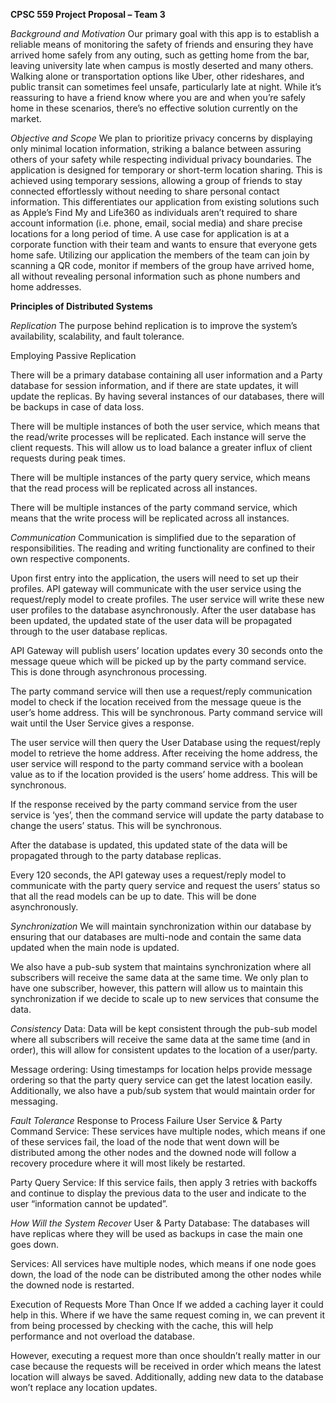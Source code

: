 **CPSC 559 Project Proposal – Team 3**



_Background and Motivation_
Our primary goal with this app is to establish a reliable means of monitoring the safety of friends and ensuring they have arrived home safely from any outing, such as getting home from the bar, leaving university late when campus is mostly deserted and many others. Walking alone or transportation options like Uber, other rideshares, and public transit can sometimes feel unsafe, particularly late at night. While it’s reassuring to have a friend know where you are and when you’re safely home in these scenarios, there’s no effective solution currently on the market.

_Objective and Scope_
We plan to prioritize privacy concerns by displaying only minimal location information, striking a balance between assuring others of your safety while respecting individual privacy boundaries. The application is designed for temporary or short-term location sharing. This is achieved using temporary sessions, allowing a group of friends to stay connected effortlessly without needing to share personal contact information. This differentiates our application from existing solutions such as Apple’s Find My and Life360 as individuals aren’t required to share account information (i.e. phone, email, social media) and share precise locations for a long period of time. A use case for application is at a corporate function with their team and wants to ensure that everyone gets home safe. Utilizing our application the members of the team can join by scanning a QR code, monitor if members of the group have arrived home, all without revealing personal information such as phone numbers and home addresses.

**Principles of Distributed Systems**



_Replication_
The purpose behind replication is to improve the system’s availability, scalability, and fault tolerance.

Employing Passive Replication

There will be a primary database containing all user information and a Party database for session information, and if there are state updates, it will update the replicas. By having several instances of our databases, there will be backups in case of data loss.

There will be multiple instances of both the user service, which means that the read/write processes will be replicated. Each instance will serve the client requests. This will allow us to load balance a greater influx of client requests during peak times.

There will be multiple instances of the party query service, which means that the read process will be replicated across all instances.

There will be multiple instances of the party command service, which means that the write process will be replicated across all instances.

_Communication_
Communication is simplified due to the separation of responsibilities. The reading and writing functionality are confined to their own respective components.

Upon first entry into the application, the users will need to set up their profiles. API gateway will communicate with the user service using the request/reply model to create profiles. The user service will write these new user profiles to the database asynchronously. After the user database has been updated, the updated state of the user data will be propagated through to the user database replicas.

API Gateway will publish users’ location updates every 30 seconds onto the message queue which will be picked up by the party command service. This is done through asynchronous processing.

The party command service will then use a request/reply communication model to check if the location received from the message queue is the user’s home address. This will be synchronous. Party command service will wait until the User Service gives a response.

The user service will then query the User Database using the request/reply model to retrieve the home address. After receiving the home address, the user service will respond to the party command service with a boolean value as to if the location provided is the users’ home address. This will be synchronous.

If the response received by the party command service from the user service is ‘yes’, then the command service will update the party database to change the users’ status. This will be synchronous.

After the database is updated, this updated state of the data will be propagated through to the party database replicas.

Every 120 seconds, the API gateway uses a request/reply model to communicate with the party query service and request the users’ status so that all the read models can be up to date. This will be done asynchronously.

_Synchronization_
We will maintain synchronization within our database by ensuring that our databases are multi-node and contain the same data updated when the main node is updated.

We also have a pub-sub system that maintains synchronization where all subscribers will receive the same data at the same time. We only plan to have one subscriber, however, this pattern will allow us to maintain this synchronization if we decide to scale up to new services that consume the data.

_Consistency_
Data: Data will be kept consistent through the pub-sub model where all subscribers will receive the same data at the same time (and in order), this will allow for consistent updates to the location of a user/party.

Message ordering: Using timestamps for location helps provide message ordering so that the party query service can get the latest location easily. Additionally, we also have a pub/sub system that would maintain order for messaging.

_Fault Tolerance_
Response to Process Failure
User Service & Party Command Service: These services have multiple nodes, which means if one of these services fail, the load of the node that went down will be distributed among the other nodes and the downed node will follow a recovery procedure where it will most likely be restarted.

Party Query Service: If this service fails, then apply 3 retries with backoffs and continue to display the previous data to the user and indicate to the user “information cannot be updated”.

_How Will the System Recover_
User & Party Database: The databases will have replicas where they will be used as backups in case the main one goes down.

Services: All services have multiple nodes, which means if one node goes down, the load of the node can be distributed among the other nodes while the downed node is restarted.

Execution of Requests More Than Once
If we added a caching layer it could help in this. Where if we have the same request coming in, we can prevent it from being processed by checking with the cache, this will help performance and not overload the database.

However, executing a request more than once shouldn’t really matter in our case because the requests will be received in order which means the latest location will always be saved. Additionally, adding new data to the database won’t replace any location updates.
